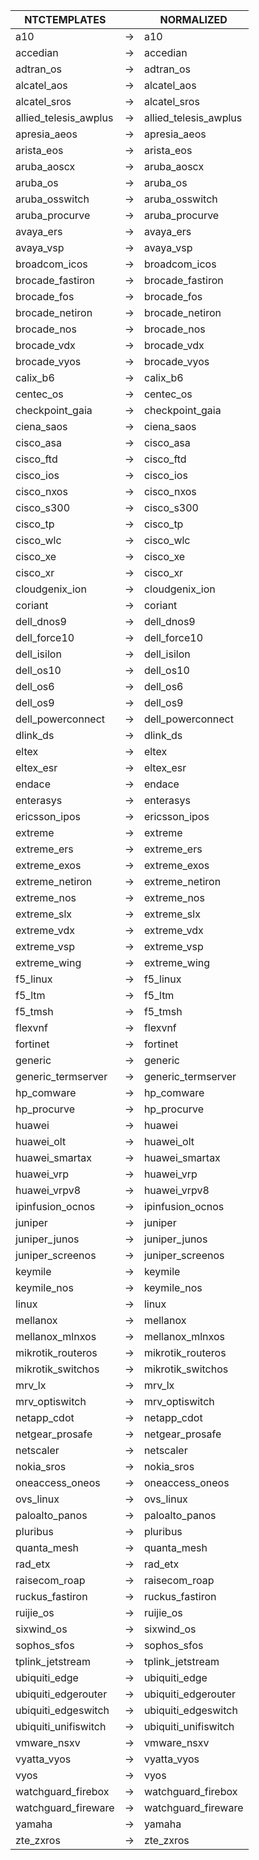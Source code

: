 | NTCTEMPLATES | | NORMALIZED |
| ---------- | -- | ------ |
| a10 | → | a10 |
| accedian | → | accedian |
| adtran_os | → | adtran_os |
| alcatel_aos | → | alcatel_aos |
| alcatel_sros | → | alcatel_sros |
| allied_telesis_awplus | → | allied_telesis_awplus |
| apresia_aeos | → | apresia_aeos |
| arista_eos | → | arista_eos |
| aruba_aoscx | → | aruba_aoscx |
| aruba_os | → | aruba_os |
| aruba_osswitch | → | aruba_osswitch |
| aruba_procurve | → | aruba_procurve |
| avaya_ers | → | avaya_ers |
| avaya_vsp | → | avaya_vsp |
| broadcom_icos | → | broadcom_icos |
| brocade_fastiron | → | brocade_fastiron |
| brocade_fos | → | brocade_fos |
| brocade_netiron | → | brocade_netiron |
| brocade_nos | → | brocade_nos |
| brocade_vdx | → | brocade_vdx |
| brocade_vyos | → | brocade_vyos |
| calix_b6 | → | calix_b6 |
| centec_os | → | centec_os |
| checkpoint_gaia | → | checkpoint_gaia |
| ciena_saos | → | ciena_saos |
| cisco_asa | → | cisco_asa |
| cisco_ftd | → | cisco_ftd |
| cisco_ios | → | cisco_ios |
| cisco_nxos | → | cisco_nxos |
| cisco_s300 | → | cisco_s300 |
| cisco_tp | → | cisco_tp |
| cisco_wlc | → | cisco_wlc |
| cisco_xe | → | cisco_xe |
| cisco_xr | → | cisco_xr |
| cloudgenix_ion | → | cloudgenix_ion |
| coriant | → | coriant |
| dell_dnos9 | → | dell_dnos9 |
| dell_force10 | → | dell_force10 |
| dell_isilon | → | dell_isilon |
| dell_os10 | → | dell_os10 |
| dell_os6 | → | dell_os6 |
| dell_os9 | → | dell_os9 |
| dell_powerconnect | → | dell_powerconnect |
| dlink_ds | → | dlink_ds |
| eltex | → | eltex |
| eltex_esr | → | eltex_esr |
| endace | → | endace |
| enterasys | → | enterasys |
| ericsson_ipos | → | ericsson_ipos |
| extreme | → | extreme |
| extreme_ers | → | extreme_ers |
| extreme_exos | → | extreme_exos |
| extreme_netiron | → | extreme_netiron |
| extreme_nos | → | extreme_nos |
| extreme_slx | → | extreme_slx |
| extreme_vdx | → | extreme_vdx |
| extreme_vsp | → | extreme_vsp |
| extreme_wing | → | extreme_wing |
| f5_linux | → | f5_linux |
| f5_ltm | → | f5_ltm |
| f5_tmsh | → | f5_tmsh |
| flexvnf | → | flexvnf |
| fortinet | → | fortinet |
| generic | → | generic |
| generic_termserver | → | generic_termserver |
| hp_comware | → | hp_comware |
| hp_procurve | → | hp_procurve |
| huawei | → | huawei |
| huawei_olt | → | huawei_olt |
| huawei_smartax | → | huawei_smartax |
| huawei_vrp | → | huawei_vrp |
| huawei_vrpv8 | → | huawei_vrpv8 |
| ipinfusion_ocnos | → | ipinfusion_ocnos |
| juniper | → | juniper |
| juniper_junos | → | juniper_junos |
| juniper_screenos | → | juniper_screenos |
| keymile | → | keymile |
| keymile_nos | → | keymile_nos |
| linux | → | linux |
| mellanox | → | mellanox |
| mellanox_mlnxos | → | mellanox_mlnxos |
| mikrotik_routeros | → | mikrotik_routeros |
| mikrotik_switchos | → | mikrotik_switchos |
| mrv_lx | → | mrv_lx |
| mrv_optiswitch | → | mrv_optiswitch |
| netapp_cdot | → | netapp_cdot |
| netgear_prosafe | → | netgear_prosafe |
| netscaler | → | netscaler |
| nokia_sros | → | nokia_sros |
| oneaccess_oneos | → | oneaccess_oneos |
| ovs_linux | → | ovs_linux |
| paloalto_panos | → | paloalto_panos |
| pluribus | → | pluribus |
| quanta_mesh | → | quanta_mesh |
| rad_etx | → | rad_etx |
| raisecom_roap | → | raisecom_roap |
| ruckus_fastiron | → | ruckus_fastiron |
| ruijie_os | → | ruijie_os |
| sixwind_os | → | sixwind_os |
| sophos_sfos | → | sophos_sfos |
| tplink_jetstream | → | tplink_jetstream |
| ubiquiti_edge | → | ubiquiti_edge |
| ubiquiti_edgerouter | → | ubiquiti_edgerouter |
| ubiquiti_edgeswitch | → | ubiquiti_edgeswitch |
| ubiquiti_unifiswitch | → | ubiquiti_unifiswitch |
| vmware_nsxv | → | vmware_nsxv |
| vyatta_vyos | → | vyatta_vyos |
| vyos | → | vyos |
| watchguard_firebox | → | watchguard_firebox |
| watchguard_fireware | → | watchguard_fireware |
| yamaha | → | yamaha |
| zte_zxros | → | zte_zxros |